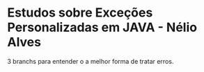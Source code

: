 # Estudos sobre Exceções Personalizadas em JAVA - Nélio Alves

3 branchs para entender o a melhor forma de tratar erros.